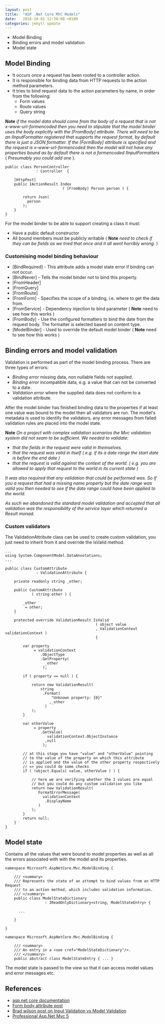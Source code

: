 ```yaml
---
layout: post
title:  "ASP .Net Core MVC Models"
date:   2016-10-01 12:38:00 +0100
categories: jekyll update
---
```


* Model Binding
* Binding errors and model validation
* Model state


## Model Binding

* It occurs once a request has been rooted to a controller action.
* It is responsible for binding data from HTTP requests to the action method parameters.
* It tries to bind request data to the action parameters by name, in order from the following:
   * Form values
   * Route values
   * Query string

**Note** _if the model data should come from the body of a request that is not
x-www-url-formencoded then you need to stipulate that the model binder uses the
body explicitly with the [FromBody] attribute.  There will need to be an
IInputFormatter registered that supports the request format, by default there is
just a JSON formatter.  If the [FormBody] attribute is specified and the request
is x-www-url-formencoded then the model will not have any properties bound as by
default there is not a formencoded IInputFormatters_
( _Presumably you could add one_ ).

```
public class PersonController
              : Controller  {

    [HttpPost]
    public IActionResult Index
                          ( [FromBody] Person person ) {

        return Json(
          person
        );   
    }
}
```

For the model binder to be able to support creating a class it must:

* Have a pubic default constructor
* All bound members must be publicly writable ( **Note**  _need to check if they can be fields as we tried that once and it all went horribly wrong._ )


### Customising model binding behaviour

* [BindRequired] - This attribute adds a model state error if binding can not occur.
* [BindNever] - Tells the model binder not to bind this property.
* [FromHeader]
* [FromQuery]
* [FromRoute]
* [FromForm] - Specifies the scope of a binding, i.e. where to get the data from.
* [FromService] - Dependency injection to bind parameter ( **Note** need to see how this works )
* [FromBody] - Use the configured formatters to bind the date from the request body. The formatter is selected based on content type.
* [ModelBinder] - Used to override the default model binder ( **Note** need to see how this works )


## Binding errors and model validation

Validation is performed as part of the model binding process.  There are three types of
errors:

* _Binding error_ missing data, non nullable fields not supplied.
* _Binding error_ incompatible data, e.g. a value that can not be converted to a date.
* _Validation error_ where the supplied data does not conform to a validation attribute.

After the model binder has finished binding data to the properties if at
least one value was bound to the model then all validators are run.  The model's
metadata is used to identify the validators, any error messages from failed
validation rules are placed into the model state.

**Note** _On a project with complex validation scenarios the Mvc
validation system did not seam to be sufficient. We needed to validate:_

* _that the fields in the request were valid in themselves._
* _that the request was valid in itself ( e.g. if its a date range the start date is before the end date )_
* _that the request is valid against the context of the world.  ( e.g. you are allowed to apply that request to the world in its current state )_

_It was also required that any validation that could be performed was. So if you
a request that had a missing name property but the date range was valid you then
needed to see if the date range could have been applied to the world._

_As such we abandoned the standard model validation and accepted that all
validation was the responsibility of the service layer which returned a Result
monad._

### Custom validators

The ValidationAttribute class can be used to create custom validation, you just
need to inherit from it and override the IsValid method.

```
...
using System.ComponentModel.DataAnnotations;
...

public class CustomAttribute
              : ValidationAttribute {

    private readonly string _other;

    public CustomAttribute
            ( string other ) {

        _other
         = other;
    }

    protected override ValidationResult IsValid
                                         ( object value
                                         , ValidationContext validationContext )
                                         {

        var property
             = validationContext
                .ObjectType
                .GetProperty(
                  _other
                 );

        if ( property == null ) {

            return new ValidationResult(
                string
                 .Format(
                     "Unknown property: {0}"
                    ,_other
                  )
            );
        }

        var otherValue
             = property
                .GetValue(
                   validationContext.ObjectInstance
                  ,null
                 );

        // at this stage you have "value" and "otherValue" pointing
        // to the value of the property on which this attribute
        // is applied and the value of the other property respectively
        // => you could do some checks
        if ( !object.Equals( value, otherValue ) ) {

            // here we are verifying whether the 2 values are equal
            // but you could do any custom validation you like
            return new ValidationResult(
               FormatErrorMessage(
                 validationContext
                  .DisplayName
               )
            );
        }
        return null;
    }
}
```

## Model state

Contains all the values that were bound to model properties as well as all the errors associated with with the model and its properties.

```
namespace Microsoft.AspNetCore.Mvc.ModelBinding {

    /// <summary>
    /// Represents the state of an attempt to bind values from an HTTP Request
    /// to an action method, which includes validation information.
    /// </summary>
    public class ModelStateDictionary
                  : IReadOnlyDictionary<string, ModelStateEntry> {

      ...

    }

}
```

```
namespace Microsoft.AspNetCore.Mvc.ModelBinding {

    /// <summary>
    /// An entry in a <see cref="ModelStateDictionary"/>.
    /// </summary>
    public abstract class ModelStateEntry { ... }

```

The model state is passed to the view so that it can access model values and
error messages etc.


## References


* <a href='https://docs.asp.net/en/latest/mvc/models/index.html'>asp.net core documentation</a>
* <a href='http://andrewlock.net/model-binding-json-posts-in-asp-net-core/'>Form body attribute post</a>
* <a href='http://bradwilson.typepad.com/blog/2010/01/input-validation-vs-model-validation-in-aspnet-mvc.html'>Brad wilson post on Input Validation vs Model Validation</a>
* <a href='https://books.google.co.uk/books?id=FaQLBAAAQBAJ&pg=PA147&lpg=PA147&dq=asp.net+mvc+does+validation+occur+as+part+of+binding&source=bl&ots=kHvCEJqmbQ&sig=XftvZ1FZKxGJsG3K4fGhxplqVUU&hl=en&sa=X&ved=0ahUKEwi48Oqf9rnPAhUILcAKHZNZBzoQ6AEIQjAG#v=onepage&q&f=false'>Professional Asp.Net Mvc 5</a>
